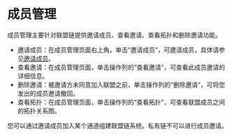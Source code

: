 # 成员管理<a name="bcs_usermanual_0017"></a>

成员管理主要针对联盟链提供邀请成员、查看邀请、查看拓扑和删除邀请功能。

-   邀请成员：在成员管理页面右上角，单击“邀请成员”，可邀请成员，具体请参见[邀请成员](组建联盟链.md#section3805151094812)。
-   查看邀请：在成员管理页面，单击操作列的“查看邀请”，可查看此成员邀请的详细信息。
-   删除邀请：被邀请方未同意加入联盟之前，单击操作列的“删除邀请”，可将您发出的成员邀请撤回。
-   查看拓扑：在成员管理页面，单击操作列的“查看拓扑”，可查看联盟成员之间的拓扑关系图。

您可以通过邀请成员加入某个通道组建联盟链系统。私有链不可以进行成员邀请。

